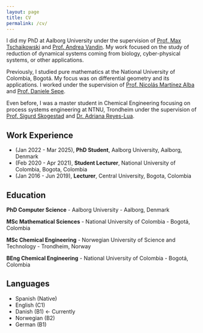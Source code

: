 ```yaml
---
layout: page
title: CV 
permalink: /cv/
---
```


I did my PhD at Aalborg University under the supervision of [Prof. Max Tschaikowski](https://maxtschaikowski.com/) and [Prof. Andrea Vandin](https://www.santannapisa.it/en/andrea-vandin).
My work focused on the study of reduction of dynamical systems coming from biology, cyber-physical systems, or other applications.

Previously, I studied pure mathematics at the National University of Colombia, Bogotá.
My focus was on differential geometry and its applications.
I worked under the supervision of [Prof. Nicolás Martínez Alba](https://sites.google.com/unal.edu.co/sem-interaccionesgeomfisica/organizadores/nicol%C3%A1s-mart%C3%ADnez?authuser=0) and [Prof. Daniele Sepe](https://sites.google.com/site/danielesepemaths/). 

Even before, I was a master student in Chemical Engineering focusing on process systems engineering at NTNU, Trondheim under the supervision of [Prof. Sigurd Skogestad](https://folk.ntnu.no/skoge) and [Dr. Adriana Reyes-Lua](https://www.sintef.no/en/all-employees/employee/adriana.r.lua/).
<!--PDF in [Spanish](https://drive.google.com/open?id=1AOvXXzBRGvGJEjhsJCvJ5hZqfZhCQjid).-->

<!--PDF in [English]( https://www.dropbox.com/s/r03ubkcqcvr4ohr/CV-Alexander_Leguizamon.pdf?dl=0)-->
## Work Experience
- (Jan 2022 - Mar 2025), **PhD Student**, Aalborg University, Aalborg, Denmark
- (Feb 2020 - Apr 2021), **Student Lecturer**, National University of Colombia, Bogota, Colombia
- (Jan 2016 - Jun 2019), **Lecturer**, Central University, Bogota, Colombia

## Education
**PhD Computer Science** - Aalborg University - Aalborg, Denmark

**MSc Mathematical Sciences** - National University of Colombia - Bogotá, Colombia

**MSc Chemical Engineering** - Norwegian University of Science and Technology - Trondheim, Norway

**BEng Chemical Engineering** - National University of Colombia - Bogotá, Colombia

<!--## Events -->
<!--02 - 13 Dic, **2019 International School and Conference in Poisson Geometry**, Participant, IMPA, Río de Janeiro. Brasil.-->

<!--28 Oct - 08 Nov, **2019 CIMPA School: Algebraic and Geometrical Methods in String Theory** , Poster, Universidad Nacional de San Martín, Buenos Aires. Argentina.-->

<!--21 - 25, Oct 2019, **V Geometry in Algebra and Algebra in Geometry**, Poster, Universidad de Antioquia, Medellín.Colombia.-->

<!--27 - 31, Oct, **2016 Internationally Genetically Engineered Machine**, Project, iGEM, Boston. MA.-->

<!--5 - 8, Junio, **2016 DYCOPS-CAB Conference (Conferencia de control de procesos)**, Volunteer, NTNU, Trondheim. Norway.-->

<!--## Awards -->
<!--2020 - **Teaching Assistantship**, Universidad Nacional de Colombia-->

<!--2019 - **Academic Rights Exception Fellowship**, Universidad Nacional de Colombia-->

<!--2016 - **Bronce medal**, International Genetic Engineered Machine Competition (iGem)-->

<!--2014 - **Colfuturo Fellowship**, Programa Crédito Beca. Fundación para el futuro de Colombia-->

## Languages
- Spanish (Native)
- English (C1)
- Danish (B1) <- Currently
- Norwegian (B2)
- German (B1)

<!--## Programming Languages-->
<!--In decreasing order of expertise:-->
<!--- Python-->
<!--- MATLAB/Octave-->
<!--- C++-->
<!--- SageMaths-->
<!--- Julia-->
